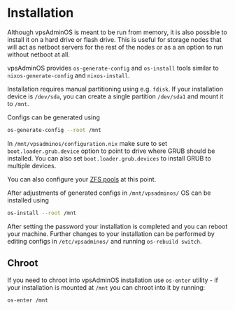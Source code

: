 # Installation

Although vpsAdminOS is meant to be run from memory, it is also possible
to install it on a hard drive or flash drive. This is useful for storage
nodes that will act as netboot servers for the rest of the nodes
or as a an option to run without netboot at all.

vpsAdminOS provides `os-generate-config` and `os-install` tools
similar to `nixos-generate-config` and `nixos-install`.

Installation requires manual partitioning using e.g. `fdisk`. If your
installation device is `/dev/sda`, you can create a single partition `/dev/sda1`
and mount it to `/mnt`. 

Configs can be generated using

```bash
os-generate-config --root /mnt
```

In `/mnt/vpsadminos/configuration.nix` make sure to set `boot.loader.grub.device` option to
point to drive where GRUB should be installed. You can also set `boot.loader.grub.devices`
to install GRUB to multiple devices.

You can also configure your [ZFS pools](pools.md) at this point.

After adjustments of generated configs in `/mnt/vpsadminos/` OS can be installed using

```bash
os-install --root /mnt
```

After setting the password your installation is completed and you can reboot your machine.
Further changes to your installation can be performed by editing configs in `/etc/vpsadminos/`
and running `os-rebuild switch`.

## Chroot

If you need to chroot into vpsAdminOS installation use `os-enter` utility - if your installation
is mounted at `/mnt` you can chroot into it by running:

```bash
os-enter /mnt
```

